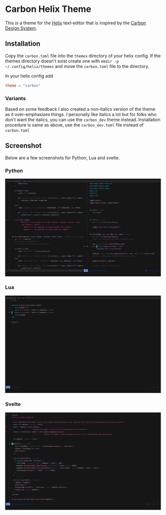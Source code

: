 # Carbon Helix Theme

This is a theme for the [Helix](https://helix-editor.com/) text-editor that is inspired by
the [Carbon Design System](https://carbondesignsystem.com/).

## Installation

Copy the `carbon.toml` file into the `themes` directory of your helix config. If the themes
directory doesn't exist create one with `mkdir -p ~/.config/helix/themes` and move the 
`carbon.toml` file to the directory.

In your helix config add
```toml
theme = "carbon"
```

### Variants
Based on some feedback I also created a non-italics version of the theme as it over-emphasizes
things. I personally like italics a lot but for folks who don't want the italics, you can use
the `carbon_dev` theme instead. Installation procedure is same as above, use the `carbon_dev.toml`
file instead of `carbon.toml`

## Screenshot
Below are a few screenshots for Python, Lua and svelte.

### Python
![python](screenshot-python.png)

### Lua
![Lua](screenshot-lua.png)

### Svelte
![svelte](screenshot-svelte.png)
